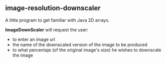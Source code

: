 ## image-resolution-downscaler
A little program to get familiar with Java 2D arrays.

**ImageDownScaler** will request the user:
* to enter an image url
* the name of the downscaled version of the image to be produced
* to what percentaje (of the original image's size) he wishes to downscale the image
